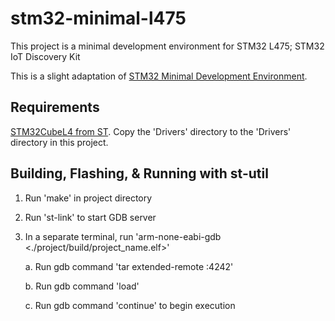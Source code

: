 # stm32-minimal-l475

This project is a minimal development environment for STM32 L475; STM32 IoT Discovery Kit

This is a slight adaptation of  [STM32 Minimal Development Environment](https://www.purplealienplanet.com/node/69).

## Requirements
[STM32CubeL4 from ST](https://www.st.com/en/embedded-software/stm32cubel4.html). Copy the 'Drivers' directory to the 'Drivers' directory in this project.

## Building, Flashing, & Running with st-util

1. Run 'make' in project directory

2. Run 'st-link' to start GDB server

3. In a separate terminal, run 'arm-none-eabi-gdb <./project/build/project_name.elf>'

    a. Run gdb command 'tar extended-remote :4242'
    
    b. Run gdb command 'load'

    c. Run gdb command 'continue' to begin execution

